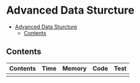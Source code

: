# Advanced Data Sturcture



- [Advanced Data Sturcture](#advanced-data-sturcture)
  - [Contents](#contents)



## Contents

| Contents | Time | Memory | Code | Test |
| -------- | ---- | ------ | ---- | ---- |
|          |      |        |      |      |

